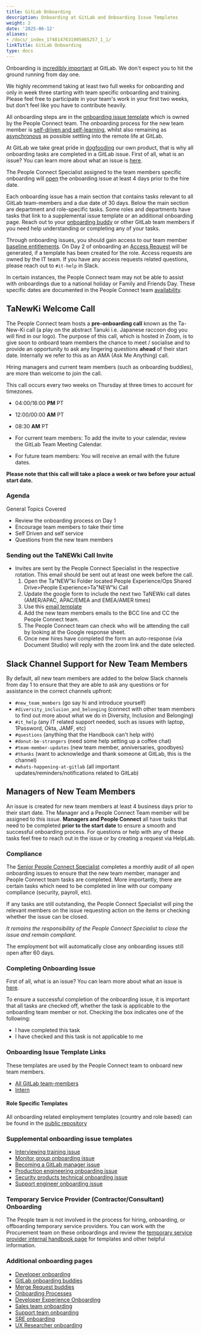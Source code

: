 ```yaml
---
title: GitLab Onboarding
description: Onboarding at GitLab and Onboarding Issue Templates
weight: 2
date: '2025-06-12'
aliases:
- /docs/_index_1748147631905865257_1_1/
linkTitle: GitLab Onboarding
type: docs
---
```


Onboarding is [incredibly important](/handbook/company/culture/all-remote/onboarding/) at GitLab. We don't expect you to hit the ground running from day one.

We highly recommend taking at least two full weeks for onboarding and only in week three starting with team specific onboarding and training. Please feel free to participate in your team's work in your first two weeks, but don't feel like you have to contribute heavily.

All onboarding steps are in the [onboarding issue template](https://gitlab.com/gitlab-com/people-group/people-operations/employment-templates/-/blob/main/.gitlab/issue_templates/onboarding.md) which is owned by the People Connect team. The onboarding process for the new team member is [self-driven and self-learning](/handbook/values/#self-service-and-self-learning), whilst also remaining as [asynchronous](/handbook/values/#bias-towards-asynchronous-communication) as possible settling into the remote life at GitLab.

At GitLab we take great pride in [dogfooding](/handbook/values/#dogfooding) our own product, that is why all onboarding tasks are completed in a GitLab issue. First of all, what is an issue? You can learn more about what an issue is [here](https://docs.gitlab.com/ee/user/project/issues/).

The People Connect Specialist assigned to the team members specific onboarding will [open](https://internal.gitlab.com/handbook/people-group/people-operations/people-connect/onboarding_process/#onboarding-issue-creation) the onboarding issue at least 4 days prior to the hire date.

Each onboarding issue has a main section that contains tasks relevant to all GitLab team-members and a due date of 30 days. Below the main section are department and role-specific tasks. Some roles and departments have tasks that link to a supplemental issue template or an additional onboarding page.  Reach out to your [onboarding buddy](/handbook/people-group/general-onboarding/onboarding-buddies) or other GitLab team members if you need help understanding or completing any of your tasks.

Through onboarding issues, you should gain access to our team member [baseline entitlements](/handbook/security#baseline-role-based-entitlements-access-runbooks--issue-templates). On Day 2 of onboarding an [Access Request](/handbook/people-group/engineering#access-request-issue-creation) will be generated, if a template has been created for the role. Access requests are owned by the IT team. If you have any access requests related questions, please reach out to `#it-help` in Slack.

In certain instances, the People Connect team may not be able to assist with onboardings due to a national holiday or Family and Friends Day. These specific dates are documented in the People Connect team [availability](https://internal.gitlab.com/handbook/people-group/people-operations/people-connect/people_experience_team/#people-experience-team-availability).

## TaNewKi Welcome Call

The People Connect team hosts a **pre-onboarding call** known as the Ta-New-Ki call (a play on the abstract Tanuki i.e. Japanese raccoon dog you will find in our logo). The purpose of this call, which is hosted in Zoom, is to give soon to onboard team members the chance to meet / socialise and to provide an opportunity to ask any lingering questions **ahead** of their start date. Internally we refer to this as an AMA (Ask Me Anything) call. 

Hiring managers and current team members (such as onboarding buddies), are more than welcome to join the call.

This call occurs every two weeks on Thursday at three times to account for timezones.

- 04:00/16:00 **PM** PT
- 12:00/00:00 **AM** PT
- 08:30 **AM** PT

- For current team members: To add the invite to your calendar, review the GitLab Team Meeting Calendar.
- For future team members: You will receive an email with the future dates.

**Please note that this call will take a place a week or two before your actual start date.**

### Agenda

General Topics Covered

- Review the onboarding process on Day 1
- Encourage team members to take their time
- Self Driven and self service
- Questions from the new team members

### Sending out the TaNEWki Call Invite

- Invites are sent by the People Connect Specialist in the respective rotation. This email should be sent out at least one week before the call.
    1. Open the Ta"NEW"ki Folder located People Experience/Ops Shared Drive>People Experience>Ta"NEW"ki Call
    1. Update the google form to include the next two TaNEWki call dates (AMER/APAC, APAC/EMEA and EMEA/AMER times)
    1. Use this [email template](https://gitlab.com/gitlab-com/people-group/General/-/blob/master/.gitlab/email_templates/tanewki_welcome_call.md)
    1. Add the new team members emails to the BCC line and CC the People Connect team.
    1. The People Connect team can check who will be attending the call by looking at the Google response sheet.
    1. Once new hires have completed the form an auto-response (via Document Studio) will reply with the zoom link and the date selected.

## Slack Channel Support for New Team Members

By default, all new team members are added to the below Slack channels from day 1 to ensure that they are able to ask any questions or for assistance in the correct channels upfront:

- `#new_team_members` (go say hi and introduce yourself)
- `#diversity_inclusion_and_belonging` (connect with other team members to find out more about what we do in Diversity, Inclusion and Belonging)
- `#it_help` (any IT related support needed, such as issues with laptop, 1Password, Okta, JAMF, etc)
- `#questions` (anything that the Handbook can't help with)
- `#donut-be-strangers` (need some help setting up a coffee chat)
- `#team-member-updates` (new team member, anniversaries, goodbyes)
- `#thanks` (want to acknowledge and thank someone at GitLab, this is the channel)
- `#whats-happening-at-gitlab` (all important updates/reminders/notifications related to GitLab)

## Managers of New Team Members

An issue is created for new team members at least 4 business days prior to their start date. The Manager and a People Connect Team member will be assigned to this issue. **Managers and People Connect** all have tasks that need to be completed **prior to the start date** to ensure a smooth and successful onboarding process. For questions or help with any of these tasks feel free to reach out in the issue or by creating a request via HelpLab.

### <i class="fas fa-tasks fa-fw color-orange font-awesome"></i>Compliance

The [Senior People Connect Specialist](/job-families/people-group/people-connect) completes a monthly audit of all open onboarding issues to ensure that the new team member, manager and People Connect team tasks are completed. More importantly, there are certain tasks which need to be completed in line with our company compliance (security, payroll, etc).

If any tasks are still outstanding, the People Connect Specialist will ping the relevant members on the issue requesting action on the items or checking whether the issue can be closed.

*It remains the responsibility of the People Connect Specialist to close the issue and remain compliant.*

The employment bot will automatically close any onboarding issues still open after 60 days.

### <i class="fas fa-tasks fa-fw color-orange font-awesome"></i>Completing Onboarding Issue

First of all, what is an issue? You can learn more about what an issue is [here](https://docs.gitlab.com/ee/user/project/issues/).

To ensure a successful completion of the onboarding issue, it is important that all tasks are checked off, whether the task is applicable to the onboarding team member or not. Checking the box indicates one of the following:

- I have completed this task
- I have checked and this task is not applicable to me

### Onboarding Issue Template Links

These templates are used by the People Connect team to onboard new team members.

- [All GitLab team-members](https://gitlab.com/gitlab-com/people-group/people-operations/employment-templates/-/blob/main/.gitlab/issue_templates/onboarding.md)
- [Intern](https://gitlab.com/gitlab-com/people-group/people-operations/employment-templates/-/blob/main/.gitlab/issue_templates/onboarding_intern_engineering.md)

#### <i class="fas fa-suitcase fa-fw color-orange font-awesome"></i>Role Specific Templates

All onboarding related employment templates (country and role based) can be found in the [public repository](https://gitlab.com/gitlab-com/people-group/people-operations/employment-templates/-/tree/main/.gitlab/issue_templates/onboarding_tasks)

### Supplemental onboarding issue templates

- [Interviewing training issue](https://gitlab.com/gitlab-com/people-group/Training/blob/master/.gitlab/issue_templates/interview_training.md)
- [Monitor group onboarding issue](https://gitlab.com/gitlab-org/monitor/onboarding/blob/master/.gitlab/issue_templates/Monitor_Onboarding.md)
- [Becoming a GitLab manager issue](https://gitlab.com/gitlab-com/people-group/Training/-/blob/master/.gitlab/issue_templates/becoming-a-gitlab-manager.md)
- [Production engineering onboarding issue](https://gitlab.com/gitlab-com/gl-infra/infrastructure/blob/master/.gitlab/issue_templates/onboarding_template.md)
- [Security products technical onboarding issue](https://gitlab.com/gitlab-org/secure/onboarding/blob/master/.gitlab/issue_templates/Technical_Onboarding.md)
- [Support engineer onboarding issue](https://gitlab.com/gitlab-com/support/support-training/blob/main/.gitlab/issue_templates/New%20Support%20Team%20Member%20Start%20Here.md)

### Temporary Service Provider (Contractor/Consultant) Onboarding

The People team is not involved in the process for hiring, onboarding, or offboarding temporary service providers. You can work with the Procurement team on these onboardings and review the [temporary service provider internal handbook page](https://internal.gitlab.com/handbook/it/end-user-services/access-request/temporary-service-providers/?search=temporary+service) for templates and other helpful information.

### Additional onboarding pages

- [Developer onboarding](/handbook/engineering/developer-onboarding/)
- [GitLab onboarding buddies](/handbook/people-group/general-onboarding/onboarding-buddies)
- [Merge Request buddies](/handbook/people-group/general-onboarding/mr-buddies)
- [Onboarding Processes](https://internal.gitlab.com/handbook/people-group/people-operations/people-connect/onboarding_process/)
- [Developer Experience Onboarding](/handbook/engineering/infrastructure-platforms/developer-experience/onboarding/)
- [Sales team onboarding](/handbook/sales/onboarding/)
- [Support team onboarding](/handbook/support/training)
- [SRE onboarding](/handbook/engineering/infrastructure/team/reliability/sre-onboarding/)
- [UX Researcher onboarding](/handbook/product/ux/ux-research/)
